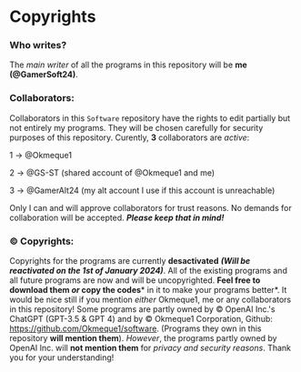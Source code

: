 # Copyrights

### Who writes?
The *main writer* of all the programs in this repository will be **me (@GamerSoft24)**.

### Collaborators:
Collaborators in this `Software` repository have the rights to edit partially but not entirely my programs. They will be chosen carefully for security purposes of this repository.
Curently, **3** collaborators are *active*:

1 -> @Okmeque1

2 -> @GS-ST (shared account of @Okmeque1 and me)

3 -> @GamerAlt24 (my alt account I use if this account is unreachable)

Only I can and will approve collaborators for trust reasons. No demands for collaboration will be accepted. ***Please keep that in mind!***

### © Copyrights:
Copyrights for the programs are currently **desactivated** ***(Will be reactivated on the 1st of January 2024)***. All of the existing programs and all future programs are now and will be uncopyrighted. **Feel free to download them ***or*** copy the codes*** in it to make your programs better*. It would be nice still if you mention *either* Okmeque1, me or any collaborators in this repository!
Some programs are partly owned by © OpenAI Inc.'s ChatGPT (GPT-3.5 & GPT 4) and by © Okmeque1 Corporation, Github: https://github.com/Okmeque1/software. (Programs they own in this repository **will mention them**). *However*, the programs partly owned by OpenAI Inc. will **not mention them** for *privacy and security reasons*. Thank you for your understanding!
